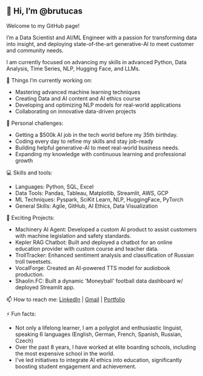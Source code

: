 ## 👋 Hi, I’m @brutucas

Welcome to my GitHub page! 

I’m a Data Scientist and AI/ML Engineer with a passion for transforming data into insight, and deploying state-of-the-art generative-AI to meet customer and community needs. 

I am currently focused on advancing my skills in advanced Python, Data Analysis, Time Series, NLP, Hugging Face, and LLMs.

🌱 Things I’m currently working on:

- Mastering advanced machine learning techniques
- Creating Data and AI content and AI ethics course
- Developing and optimizing NLP models for real-world applications
- Collaborating on innovative data-driven projects

💪 Personal challenges:

- Getting a $500k AI job in the tech world before my 35th birthday.
- Coding every day to refine my skills and stay job-ready
- Building helpful generative-AI to meet real-world business needs.
- Expanding my knowledge with continuous learning and professional growth

💻 Skills and tools:

- Languages: Python, SQL, Excel
- Data Tools: Pandas, Tableau, Matplotlib, Streamlit, AWS, GCP
- ML Techniques: Pyspark, SciKit Learn, NLP, HuggingFace, PyTorch
- General Skills: Agile, GitHub, AI Ethics, Data Visualization

🚀 Exciting Projects:

- Machinery AI Agent: Developed a custom AI product to assist customers with machine legislation and safety standards.
- Kepler RAG Chatbot: Built and deployed a chatbot for an online education provider with custom course and teacher data.
- TrollTracker: Enhanced sentiment analysis and classification of Russian troll tweetsets.
- VocalForge: Created an AI-powered TTS model for audiobook production.
- Shaolin.FC: Built a dynamic 'Moneyball' football data dashboard w/ deployed Streamlit app.

📫 How to reach me: [LinkedIn](https://www.linkedin.com/in/benjamin-lucas-ba7143296/) | [Gmail](benlucas6@gmail.com) | [Portfolio](https://brutucas.github.io/portfolio/)

⚡ Fun facts: 

- Not only a lifelong learner, I am a polyglot and enthusiastic linguist, speaking 6 languages (English, German, French, Spanish, Russian, Czech)
- Over the past 8 years, I have worked at elite boarding schools, including the most expensive school in the world.
- I’ve led initiatives to integrate AI ethics into education, significantly boosting student engagement and achievement.
